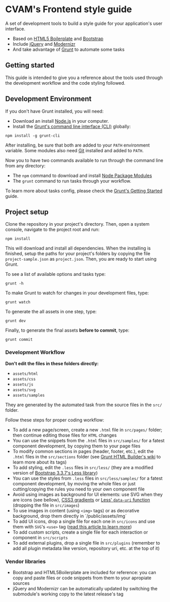 CVAM's Frontend style guide
===========================

A set of development tools to build a style guide for your application's user interface. 

* Based on [HTML5 Boilerplate](http://html5boilerplate.com/) and [Bootstrap](http://getbootstrap.com/)
* Include [jQuery](http://jquery.com/) and [Modernizr](http://modernizr.com/)
* And take advantage of [Grunt](http://gruntjs.com/) to automate some tasks

## Getting started

This guide is intended to give you a reference about the tools used through the development workflow and the code styling followed.

## Development Environment

If you don't have Grunt installed, you will need:
* Download an install [Node.js](http://nodejs.org/download/) in your computer. 
* Install the [Grunt's command line interface (CLI)](http://gruntjs.com/getting-started#installing-the-cli) globally:
```
npm install -g grunt-cli
```

After installing, be sure that both are added to your `PATH` environment variable. Some modules also need [Git](http://git-scm.com/downloads) installed and added to `PATH`.

Now you to have two commands available to run through the command line from any directory:
* The `npm` command  to download and install [Node Package Modules](https://www.npmjs.org/)
* The `grunt` command to run tasks through your workflow.

To learn more about tasks config, please check the [Grunt's Getting Started](http://gruntjs.com/getting-started) guide. 

## Project setup

Clone the repository in your project's directory. Then, open a system console, navigate to the project root and run:

```
npm install
```

This will download and install all dependencies. When the installing is finished, setup the paths for your project's folders by copying the file `project-sample.json` as `project.json`. Then, you are ready to start using Grunt.

To see a list of available options and tasks type:
```
grunt -h
```

To make Grunt to watch for changes in your development files, type:
```
grunt watch
```

To generate the all assets in one step, type:
```
grunt dev
```

Finally, to generate the final assets **before to commit**, type:
```
grunt commit
```

### Development Workflow

**Don't edit the files in these folders directly:** 
* `assets/html`
* `assets/css`
* `assets/js`
* `assets/svg`
* `assets/samples`

They are generated by the automated task from the source files in the `src/` folder.

Follow these steps for proper coding workflow:

* To add a new page/screen, create a new `.html` file in `src/pages/` folder; then continue editing those files for `HTML` changes
* You can use the snippets from the `.html` files in `src/samples/` for a fatest component development, by copying them to your page files
* To modify common sections in pages (header, footer, etc.), edit the `.html` files in the `src/sections` folder (see [Grunt HTML Builder's wiki](https://github.com/spatools/grunt-html-build/wiki) to learn more about its tags)
* To add styling, edit the `.less` files in `src/less/` (they are a modified version of [Bootstrap 3.3.7's Less library](http://getbootstrap.com/css/#less))
* You can use the styles from `.less` files in `src/less/samples/` for a fatest component development, by moving the whole files or just cutting/copying the rules you need to your own component file
* Avoid using images as background for UI elements: use SVG when they are icons (see bellow), [CSS3 gradients](http://www.colorzilla.com/gradient-editor/) or [Less' `data-uri` function](http://lesscss.org/functions/#misc-functions-data-uri) (dropping the file in `src/images`)
* To use images in content (using `<img>` tags) or as decorative background, drop them directly in ´/public/assets/img´
* To add UI icons, drop a single file for each one in `src/icons` and use them with `SVG`'s `<use>` tag ([read this article to learn more](https://css-tricks.com/svg-sprites-use-better-icon-fonts/))
* To add custom scripts, create a single file for each interaction or component in `src/scripts`
* To add external plugins, drop a single file in `src/plugins` (remember to add all plugin metadata like version, repository uri, etc. at the top of it)

### Vendor libraries

* Bootstrap and HTML5Boilerplate are included for reference: you can copy and paste files or code snippets from them to your apropiate sources
* jQuery and Modernizr can be automatically updated by switching the submodule's working copy to the latest release's tag 